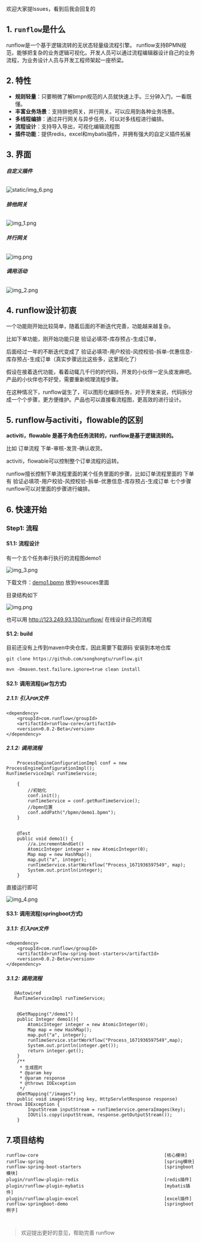 欢迎大家提Issues，看到后我会回复的




## 1. `runflow`是什么
runflow是一个基于逻辑流转的无状态轻量级流程引擎。
runflow支持BPMN规范，能够把复杂的业务逻辑可视化。开发人员可以通过流程编辑器设计自己的业务流程，为业务设计人员与开发工程师架起一座桥梁。
## 2. 特性
- **规则轻量**：只要稍微了解bmpn规范的人员就快速上手。三分钟入门，一看既懂。
- **丰富业务场景**：支持排他网关，并行网关。可以应用到各种业务场景。
- **多线程编排**：通过并行网关与异步任务，可以对多线程进行编排。
- **流程设计**：支持导入导出，可视化编辑流程图
- **插件功能**：提供redis，excel和mybatis插件，并拥有强大的自定义插件拓展










## 3. 界面

###### **自定义插件**

![static/img_6.png](static/img/img_6.png)



###### **排他网关**

![img_1.png](static/img/img_1.png)

###### **并行网关**

![img.png](static/img/img.png)

###### **调用活动**

![img_2.png](static/img/img.png)


## 4. runflow设计初衷
一个功能刚开始比较简单，随着后面的不断迭代完善，功能越来越复杂。

比如下单功能，刚开始功能只是 验证必填项-库存预占-生成订单，

后面经过一年的不断迭代变成了 验证必填项-用户校验-风控校验-拆单-优惠信息-库存预占-生成订单（真实步骤远比这些多，这里简化了）

假设在接着迭代功能，看着动辄几千行的的代码，开发的小伙伴一定头皮发麻吧。产品的小伙伴也不好受，需要重新梳理流程步骤。

在这种情况下，runflow诞生了，可以图形化编排任务，对于开发来说，代码拆分成一个个步骤，更方便维护。产品也可以直接看流程图，更高效的进行设计。

## 5. runflow与activiti，flowable的区别
**activiti，flowable 是基于角色任务流转的，runflow是基于逻辑流转的。**

比如 订单流程 下单-审核-发货-确认收货。

activiti，flowable可以控制整个订单流程的运转。

runflow擅长控制下单流程里面的某个任务里面的步骤，比如订单流程里面的 下单有 验证必填项-用户校验-风控校验-拆单-优惠信息-库存预占-生成订单 七个步骤
runflow可以对里面的步骤进行编排。




## 6. 快速开始
### Step1: 流程
#### S1.1: 流程设计

有一个五个任务串行执行的流程图demo1

![img_3.png](static/img/img_3.png)

下载文件：[demo1.bpmn](static/bpmn/demo1.bpmn) 放到resouces里面

目录结构如下

![img.png](static/img/img5.png)

也可以用 http://123.249.93.130/runflow/ 在线设计自己的流程

#### S1.2: build

目前还没有上传到maven中央仓库，因此需要下载源码 安装到本地仓库

~~~
git clone https://github.com/songhongtu/runflow.git

mvn -Dmaven.test.failure.ignore=true clean install

~~~



#### S2.1: 调用流程(jar包方式)

##### 2.1.1: 引入`POM`文件
~~~
<dependency>
    <groupId>com.runflow</groupId>
    <artifactId>runflow-core</artifactId>
    <version>0.0.2-Beta</version>
</dependency>
~~~



##### 2.1.2: 调用流程
~~~
    ProcessEngineConfigurationImpl conf = new ProcessEngineConfigurationImpl();
RunTimeServiceImpl runTimeService;

    {
        //初始化
        conf.init();
        runTimeService = conf.getRunTimeService();
        //bpmn位置
        conf.addPath("/bpmn/demo1.bpmn");
    }


    @Test
    public void demo1() {
        //a.incrementAndGet()
        AtomicInteger integer = new AtomicInteger(0);
        Map map = new HashMap();
        map.put("a", integer);
        runTimeService.startWorkflow("Process_1671936597549", map);
        System.out.println(integer);
    }
~~~
直接运行即可

![img_4.png](static/img/img_4.png)

#### S3.1: 调用流程(springboot方式)

##### 3.1.1: 引入`POM`文件
~~~
<dependency>
    <groupId>com.runflow</groupId>
    <artifactId>runflow-spring-boot-starters</artifactId>
    <version>0.0.2-Beta</version>
</dependency>
~~~

##### 3.1.2: 调用流程
~~~
   @Autowired
   RunTimeServiceImpl runTimeService;


    @GetMapping("/demo1")
    public Integer demo1(){
        AtomicInteger integer = new AtomicInteger(0);
        Map map = new HashMap();
        map.put("a", integer);
        runTimeService.startWorkflow("Process_1671936597549",map);
        System.out.println(integer.get());
        return integer.get();
    }
    /**
     * 生成图片
     * @param key
     * @param response
     * @throws IOException
     */
    @GetMapping("/images")
    public void images(String key, HttpServletResponse response) throws IOException {
        InputStream inputStream = runTimeService.generaImages(key);
        IOUtils.copy(inputStream, response.getOutputStream());
    }
~~~

## 7.项目结构

~~~
runflow-core                                               [核心模块]
runflow-spring                                             [spring模块]
runflow-spring-boot-starters                               [springboot模块]
plugin/runflow-plugin-redis                                [redis插件]
plugin/runflow-plugin-mybatis                              [mybatis插件]
plugin/runflow-plugin-excel                                [excel插件]
runflow-springboot-demo                                    [springboot例子]



~~~

> 欢迎提出更好的意见，帮助完善 runflow





